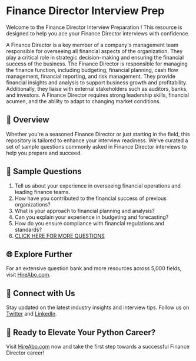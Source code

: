 # Finance Director Interview Prep

Welcome to the Finance Director Interview Preparation ! This resource is designed to help you ace your Finance Director interviews with confidence.

A Finance Director is a key member of a company's management team responsible for overseeing all financial aspects of the organization. They play a critical role in strategic decision-making and ensuring the financial success of the business. The Finance Director is responsible for managing the finance function, including budgeting, financial planning, cash flow management, financial reporting, and risk management. They provide financial insights and analysis to support business growth and profitability. Additionally, they liaise with external stakeholders such as auditors, banks, and investors. A Finance Director requires strong leadership skills, financial acumen, and the ability to adapt to changing market conditions.

## 🚀 Overview

Whether you're a seasoned Finance Director or just starting in the field, this repository is tailored to enhance your interview readiness. We've curated a set of sample questions commonly asked in Finance Director interviews to help you prepare and succeed.

## 📝 Sample Questions

1. Tell us about your experience in overseeing financial operations and leading finance teams.
2. How have you contributed to the financial success of previous organizations?
3. What is your approach to financial planning and analysis?
4. Can you explain your experience in budgeting and forecasting?
5. How do you ensure compliance with financial regulations and standards?
6. [CLICK HERE FOR MORE QUESTIONS](https://hireabo.com/job/1_2_19/Finance%20Director)

## 🌐 Explore Further

For an extensive question bank and more resources across 5,000 fields, visit [HireAbo.com](https://www.hireabo.com).

## 📱 Connect with Us

Stay updated on the latest industry insights and interview tips. Follow us on [Twitter](https://twitter.com/hireabo) and [LinkedIn](https://www.linkedin.com/in/hire-abo-3609972a8/).

## 🚀 Ready to Elevate Your Python Career?

Visit [HireAbo.com](https://www.hireabo.com) now and take the first step towards a successful Finance Director career!